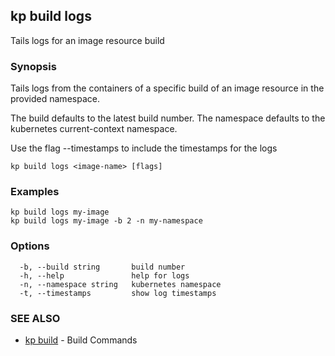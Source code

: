 ## kp build logs

Tails logs for an image resource build

### Synopsis

Tails logs from the containers of a specific build of an image resource in the provided namespace.

The build defaults to the latest build number.
The namespace defaults to the kubernetes current-context namespace.

Use the flag --timestamps to include the timestamps for the logs

```
kp build logs <image-name> [flags]
```

### Examples

```
kp build logs my-image
kp build logs my-image -b 2 -n my-namespace
```

### Options

```
  -b, --build string       build number
  -h, --help               help for logs
  -n, --namespace string   kubernetes namespace
  -t, --timestamps         show log timestamps
```

### SEE ALSO

* [kp build](kp_build.md)	 - Build Commands

